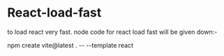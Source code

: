 # React-load-fast
to load react very fast.
node code for react load fast will be given down:-



npm create vite@latest . -- --template react

